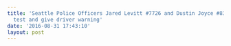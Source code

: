 ```yaml
---
title: 'Seattle Police Officers Jared Levitt #7726 and Dustin Joyce #8391 do breath
  test and give driver warning'
date: '2016-08-31 17:43:10'
layout: post
---
```

